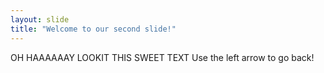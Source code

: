 ```yaml
---
layout: slide
title: "Welcome to our second slide!"
---
```

OH HAAAAAAY LOOKIT THIS SWEET TEXT
Use the left arrow to go back!
